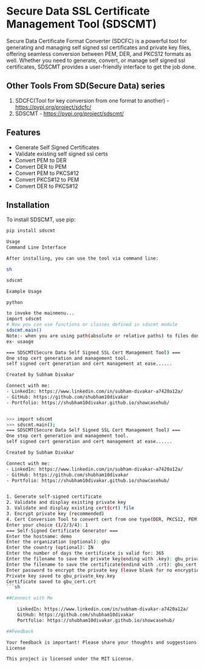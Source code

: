 # Secure Data SSL Certificate Management Tool (SDSCMT)

Secure Data Certificate Format Converter (SDCFC) is a powerful tool for generating and managing self signed ssl certificates and private key files, offering seamless conversion between PEM, DER, and PKCS12 formats as well. Whether you need to generate, convert, or manage self signed ssl certificates, SDSCMT provides a user-friendly interface to get the job done.

## Other Tools From SD(Secure Data) series
1. SDCFC(Tool for key conversion from one format to another) - https://pypi.org/project/sdcfc/ 
2. SDSCMT - https://pypi.org/project/sdscmt/

## Features
- Generate Self Signed Certificates
- Validate existing self signed ssl certs
- Convert PEM to DER
- Convert DER to PEM
- Convert PEM to PKCS#12
- Convert PKCS#12 to PEM
- Convert DER to PKCS#12

## Installation
To install SDSCMT, use pip:
```sh
pip install sdscmt

Usage
Command Line Interface

After installing, you can use the tool via command line:

sh

sdscmt

Example Usage

python

to invoke the mainmenu...
import sdscmt
# Now you can use functions or classes defined in sdscmt module
sdscmt.main()
Note:- when you are using path(absolute or relative paths) to files donot enclose them in either '' or "" quotes in any environment.
ex- usaage

=== SDSCMT(Secure Data Self Signed SSL Cert Management Tool) ===
One stop cert generation and management tool.
self signed cert generation and cert management at ease......

Created by Subham Divakar

Connect with me:
- LinkedIn: https://www.linkedin.com/in/subham-divakar-a7420a12a/
- GitHub: https://github.com/shubham10divakar
- Portfolio: https://shubham10divakar.github.io/showcasehub/


>>> import sdscmt
>>> sdscmt.main();
=== SDSCMT(Secure Data Self Signed SSL Cert Management Tool) ===
One stop cert generation and management tool.
self signed cert generation and cert management at ease......

Created by Subham Divakar

Connect with me:
- LinkedIn: https://www.linkedin.com/in/subham-divakar-a7420a12a/
- GitHub: https://github.com/shubham10divakar
- Portfolio: https://shubham10divakar.github.io/showcasehub/


1. Generate self-signed certificate
2. Validate and display existing private key
3. Validate and display existing cert(crt) file
3. Encrypt private key (recommended)
4. Cert Conversion Tool to convert cert from one type(DER, PKCS12, PEM) to another ones(DER, PKCS12, PEM)
Enter your choice (1/2/3/4): 1
=== Self-Signed Certificate Generator ===
Enter the hostname: demo
Enter the organization (optional): gbu
Enter the country (optional): IN
Enter the number of days the certificate is valid for: 365
Enter the filename to save the private key(ending with .key): gbu_private_key.key
Enter the filename to save the certificate(endind with .crt): gbu_cert.crt
Enter password to encrypt the private key (leave blank for no encryption):
Private key saved to gbu_private_key.key
Certificate saved to gbu_cert.crt
```sh

##Connect with Me

    LinkedIn: https://www.linkedin.com/in/subham-divakar-a7420a12a/
    GitHub: https://github.com/shubham10divakar
    Portfolio: https://shubham10divakar.github.io/showcasehub/

##Feedback

Your feedback is important! Please share your thoughts and suggestions.
License

This project is licensed under the MIT License.